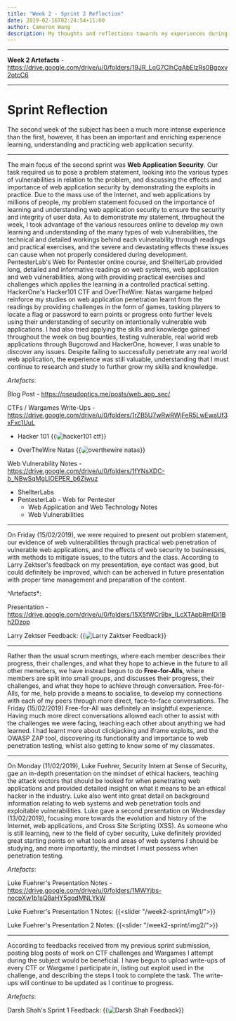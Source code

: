 ```yaml
---
title: "Week 2 - Sprint 2 Reflection"
date: 2019-02-16T02:24:54+11:00
author: Cameron Wang
description: My thoughts and reflections towards my experiences during the second week of the subject. 
---
```

---

**Week 2 Artefacts** - https://drive.google.com/drive/u/0/folders/19JR_LoG7ClhCgAbElzRs0Bgpxv2otcC6

---

# Sprint Reflection

The second week of the subject has been a much more intense experience than the first, however, it has been an important and enriching experience learning, understanding and practicing
web application security.

---

The main focus of the second sprint was **Web Application Security**. Our task required us to pose a problem statement, looking into the various types of vulnerabilities in relation to the problem, and discussing the effects and importance of web application security
by demonstrating the exploits in practice. Due to the mass use of the Internet, and web applications by millions of people, my problem statement focused on the importance of learning and understanding web application security to ensure the security
and integrity of user data. As to demonstrate my statement, throughout the week, I took advantage of the various resources online to develop my own learning and understanding of the many types of web vulnerabilities, the technical and detailed workings
behind each vulnerability through readings and practical exercises, and the severe and devastating effects these issues can cause when not properly considered during development. PentesterLab's Web for Pentester online course, and ShellterLab provided long,
detailed and informative readings on web systems, web application and web vulnerabilities, along with providing practical exercises and challenges which applies the learning in a controlled practical setting. HackerOne's Hacker101 CTF and OverTheWire: Natas wargame
helped reinforce my studies on web application penetration learnt from the readings by providing challenges in the form of games, tasking players to locate a flag or password to earn points or progress onto further levels using their understanding of security
on intentionally vulnerable web applications. I had also tried applying the skills and knowledge gained throughout the week on bug bounties, testing vulnerable, real world web applications through Bugcrowd and HackerOne, however, I was unable to discover any
issues. Despite failing to successfully penetrate any real world web application, the experience was still valuable, understanding that I must continue to research and study to further grow my skilla and knowledge.

*Artefacts*:

Blog Post - https://pseudoptics.me/posts/web_app_sec/

CTFs / Wargames Write-Ups - https://drive.google.com/drive/u/0/folders/1rZB5U7wRwRWjFeR5LwEwaUf3xFxc1UuL

- Hacker 101
{{<image src="/img/hacker101_ctf.jpg" alt="hacker101 ctf" position="center" style="border-radius: 8px;">}}
	
- OverTheWire Natas
{{<image src="/img/overthewire_natas.jpg" alt="overthewire natas" position="center" style="border-radius: 8px;">}}
	
Web Vulnerability Notes - https://drive.google.com/drive/u/0/folders/1fYNsXDC-b_NBwSqMgLIOEPER_b6Ziwuz

- ShellterLabs
- PentesterLab - Web for Pentester
	- Web Application and Web Technology Notes
	- Web Vulnerabilities
	
---

On Friday (15/02/2019), we were required to present out problem statement, our evidence of web vulnerabilities through practical web penetration of vulnerable web applications, and the effects of web security to businesses, with methods to mitigate issues, to the tutors
and the class. According to Larry Zektser's feedback on my presentation, eye contact was good, but could definitely be improved, which can be acheived in future presentation with proper time management and preparation of the content.

^Artefacts*:

Presentation - https://drive.google.com/drive/u/0/folders/15X5fWCr9bx_ILcXTApbRmlDi1Bh2Dzop

Larry Zektser Feedback:
{{<image src="/img/larry_feedback.jpg" alt="Larry Zaktser Feedback" position="center" style="border-radius: 8px;">}}

---

Rather than the usual scrum meetings, where each member describes their progress, their challenges, and what they hope to achieve in the future to all other memebers, we have instead begun to do **Free-for-Alls**, where members are split into small groups, and discusses
their progress, their challenges, and what they hope to achieve through conversation. Free-for-Alls, for me, help provide a means to socialise, to develop my connections with each of my peers through more direct, face-to-face conversations. The Friday (15/02/2019) Free-for-All
was definitely an insightful experience. Having much more direct conversations allowed each other to assist with the challenges we were facing, teaching each other about anything we had learned. I had learnt more about clickjacking and iframe exploits, and the OWASP ZAP tool,
discovering its functionality and importance to web penetration testing, whilst also getting to know some of my classmates.

---

On Monday (11/02/2019), Luke Fuehrer, Security Intern at Sense of Security, gae an in-depth presentation on the mindset of ethical hackers, teaching the attack vectors that should be looked for when penetrating web applications and provided detailed insight on what it means to be
an ethical hacker in the industry. Luke also went into great detail on background information relating to web systems and web penetration tools and exploitable vulnerabilities. Luke gave a second presentation on Wednesday (13/02/2019), focusing more towards the evolution and history
of the Internet, web applications, and Cross Site Scripting (XSS). As someone who is still learning, new to the field of cyber security, Luke definitely provided great starting points on what tools and areas of web systems I should be studying, and more importantly, the mindset I must
possess when penetration testing.

*Artefacts*:

Luke Fuehrer's Presentation Notes - https://drive.google.com/drive/u/0/folders/1MWYjbs-nocpXw1b1sQ8aHY5gqdMNLYkW

Luke Fuehrer's Presentation 1 Notes:
{{<slider "/week2-sprint/img1/">}}

Luke Fuehrer's Presentation 2 Notes:
{{<slider "/week2-sprint/img2/">}}

---

According to feedbacks received from my previous sprint submission, posting blog posts of work on CTF challenges and Wargames I attempt during the subject would be beneficial. I have begun to upload write-ups of every CTF or Wargame I participate in, listing out exploit used in the challenge,
and describing the steps I took to complete the task. The write-ups will continue to be updated as I continue to progress.

*Artefacts*:

Darsh Shah's Sprint 1 Feedback:
{{<image src="/img/darsh_feedback.png" alt="Darsh Shah Feedback" position="center" style="border-radius: 8px;">}}